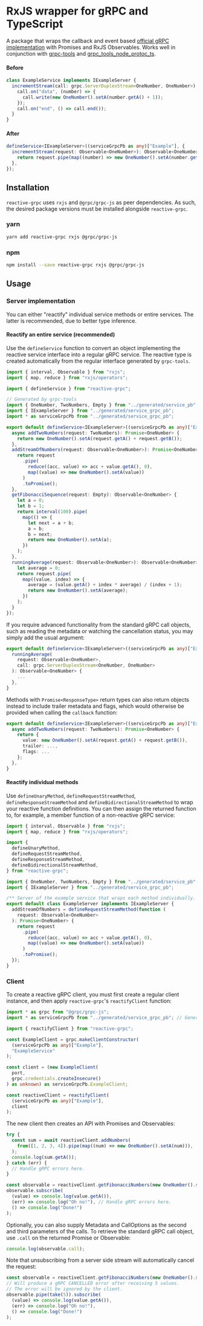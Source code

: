 # RxJS wrapper for gRPC and TypeScript

A package that wraps the callback and event based [official gRPC implementation](https://www.npmjs.com/package/@grpc/grpc-js) with Promises and RxJS Observables.
Works well in conjunction with [grpc-tools](https://www.npmjs.com/package/grpc-tools) and [grpc_tools_node_protoc_ts](https://www.npmjs.com/package/grpc_tools_node_protoc_ts).

#### Before
```typescript
class ExampleService implements IExampleServer {
  incrementStream(call: grpc.ServerDuplexStream<OneNumber, OneNumber>): void {
    call.on("data", (number) => {
      call.write(new OneNumber().setA(number.getA() + 1));
    });
    call.on("end", () => call.end());
  }
}
```

#### After
```typescript
defineService<IExampleServer>((serviceGrpcPb as any)["Example"], {
  incrementStream(request: Observable<OneNumber>): Observable<OneNumber> {
    return request.pipe(map((number) => new OneNumber().setA(number.getA() + 1)));
  },
});
```

## Installation

`reactive-grpc` uses `rxjs` and `@grpc/grpc-js` as peer dependencies. As such, the desired package versions must be installed alongside `reactive-grpc`.

### yarn
```bash
yarn add reactive-grpc rxjs @grpc/grpc-js
```

### npm
```bash
npm install --save reactive-grpc rxjs @grpc/grpc-js
```

## Usage

### Server implementation
You can either "reactify" individual service methods or entire services. The latter is recommended, due to better type inference.

#### Reactify an entire service (recommended)
Use the `defineService` function to convert an object implementing the reactive service interface into a regular gRPC service. The reactive type is created automatically from the regular interface generated by `grpc-tools`.
```typescript
import { interval, Observable } from "rxjs";
import { map, reduce } from "rxjs/operators";

import { defineService } from "reactive-grpc";

// Generated by grpc-tools
import { OneNumber, TwoNumbers, Empty } from "../generated/service_pb";
import { IExampleServer } from "../generated/service_grpc_pb";
import * as serviceGrpcPb from "../generated/service_grpc_pb";

export default defineService<IExampleServer>((serviceGrpcPb as any)["Example"], {
  async addTwoNumbers(request: TwoNumbers): Promise<OneNumber> {
    return new OneNumber().setA(request.getA() + request.getB());
  },
  addStreamOfNumbers(request: Observable<OneNumber>): Promise<OneNumber> {
    return request
      .pipe(
        reduce((acc, value) => acc + value.getA(), 0),
        map((value) => new OneNumber().setA(value))
      )
      .toPromise();
  },
  getFibonacciSequence(request: Empty): Observable<OneNumber> {
    let a = 0;
    let b = 1;
    return interval(100).pipe(
      map(() => {
        let next = a + b;
        a = b;
        b = next;
        return new OneNumber().setA(a);
      })
    );
  },
  runningAverage(request: Observable<OneNumber>): Observable<OneNumber> {
    let average = 0;
    return request.pipe(
      map((value, index) => {
        average = (value.getA() + index * average) / (index + 1);
        return new OneNumber().setA(average);
      })
    );
  }
});
```
If you require advanced functionality from the standard gRPC call objects, such as reading the metadata or watching the cancellation status, you may simply add the usual argument:
```typescript
export default defineService<IExampleServer>((serviceGrpcPb as any)["Example"], {
  runningAverage(
    request: Observable<OneNumber>,
    call: grpc.ServerDuplexStream<OneNumber, OneNumber>
  ): Observable<OneNumber> {
    ...
  },
}
```
Methods with `Promise<ResponseType>` return types can also return objects instead to include trailer metadata and flags, which would otherwise be provided when calling the `callback` function:
```typescript
export default defineService<IExampleServer>((serviceGrpcPb as any)["Example"], {
  async addTwoNumbers(request: TwoNumbers): Promise<OneNumber> {
    return {
      value: new OneNumber().setA(request.getA() + request.getB()),
      trailer: ...,
      flags: ...
    };
  },
}
```

#### Reactify individual methods
Use `defineUnaryMethod`, `defineRequestStreamMethod`, `defineResponseStreamMethod` and `defineBidirectionalStreamMethod` to wrap your reactive function definitions. You can then assign the returned function to, for example, a member function of a non-reactive gRPC service:
```typescript
import { interval, Observable } from "rxjs";
import { map, reduce } from "rxjs/operators";

import {
  defineUnaryMethod,
  defineRequestStreamMethod,
  defineResponseStreamMethod,
  defineBidirectionalStreamMethod,
} from "reactive-grpc";

import { OneNumber, TwoNumbers, Empty } from "../generated/service_pb";
import { IExampleServer } from "../generated/service_grpc_pb";

/** Server of the example service that wraps each method individually. */
export default class ExampleServer implements IExampleServer {
  addStreamOfNumbers = defineRequestStreamMethod(function (
    request: Observable<OneNumber>
  ): Promise<OneNumber> {
    return request
      .pipe(
        reduce((acc, value) => acc + value.getA(), 0),
        map((value) => new OneNumber().setA(value))
      )
      .toPromise();
  });
}
```

### Client
To create a reactive gRPC client, you must first create a regular client instance, and then apply `reactive-grpc`'s `reactifyClient` function:
```typescript
import * as grpc from "@grpc/grpc-js";
import * as serviceGrpcPb from "../generated/service_grpc_pb"; // Generated by grpc-tools

import { reactifyClient } from "reactive-grpc";

const ExampleClient = grpc.makeClientConstructor(
  (serviceGrpcPb as any)["Example"],
  "ExampleService"
);

const client = (new ExampleClient(
  port,
  grpc.credentials.createInsecure()
) as unknown) as serviceGrpcPb.ExampleClient;

const reactiveClient = reactifyClient(
  (serviceGrpcPb as any)["Example"],
  client
);
```
The new client then creates an API with Promises and Observables:
```typescript
try {
  const sum = await reactiveClient.addNumbers(
    from([1, 2, 3, 4]).pipe(map((num) => new OneNumber().setA(num))),
  );
  console.log(sum.getA());
} catch (err) {
  // Handle gRPC errors here.
}
```
```typescript
const observable = reactiveClient.getFibonacciNumbers(new OneNumber().setA(20));
observable.subscribe(
  (value) => console.log(value.getA()),
  (err) => console.log("Oh no!"), // Handle gRPC errors here.
  () => console.log("Done!")
);
```
Optionally, you can also supply Metadata and CallOptions as the second and third parameters of the calls.
To retrieve the standard gRPC call object, use `.call` on the returned Promise or Observable:
```typescript
console.log(observable.call);
```

Note that unsubscribing from a server side stream will automatically cancel the request:
```typescript
const observable = reactiveClient.getFibonacciNumbers(new OneNumber().setA(20));
// Will produce a gRPC CANCELLED error after receiving 5 values.
// The error will be ignored by the client.
observable.pipe(take(5)).subscribe(
  (value) => console.log(value.getA()),
  (err) => console.log("Oh no!"),
  () => console.log("Done!")
);
```
